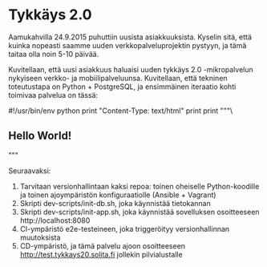 # Tykkäys 2.0

Aamukahvilla 24.9.2015 puhuttiin uusista asiakkuuksista. Kyselin sitä, että kuinka nopeasti saamme uuden verkkopalveluprojektin pystyyn, ja tämä taitaa olla noin 5-10 päivää.

Kuvitellaan, että uusi asiakkuus haluaisi uuden tykkäys 2.0 -mikropalvelun nykyiseen verkko- ja mobiilipalveluunsa. Kuvitellaan, että tekninen toteutustapa on Python + PostgreSQL, ja ensimmäinen iteraatio kohti toimivaa palvelua on tässä:

 
#!/usr/bin/env python
print "Content-Type: text/html"
print
print """\
<html>
<body>
<h2>Hello World!</h2>
</body>
</html>
"""

Seuraavaksi:

1. Tarvitaan versionhallintaan kaksi repoa: toinen oheiselle Python-koodille ja toinen ajoympäristön konfiguraatiolle (Ansible + Vagrant)
2. Skripti dev-scripts/init-db.sh, joka käynnistää tietokannan
3. Skripti dev-scripts/init-app.sh, joka käynnistää sovelluksen osoitteeseen http://localhost:8080
4. CI-ympäristö e2e-testeineen, joka triggeröityy versionhallinnan muutoksista
5. CD-ympäristö, ja tämä palvelu ajoon osoitteeseen http://test.tykkays20.solita.fi jollekin pilvialustalle
